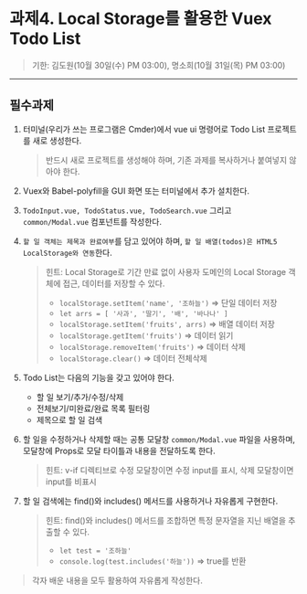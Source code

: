 # 과제4. Local Storage를 활용한 Vuex Todo List
>기한: 김도원(10월 30일(수) PM 03:00), 명소희(10월 31일(목) PM 03:00)
***
## 필수과제
1. 터미널(우리가 쓰는 프로그램은 Cmder)에서 vue ui 명령어로 Todo List 프로젝트를 새로 생성한다.
    > 반드시 새로 프로젝트를 생성해야 하며, 기존 과제를 복사하거나 붙여넣지 않아야 한다.

2. Vuex와 Babel-polyfill을 GUI 화면 또는 터미널에서 추가 설치한다.

3. `TodoInput.vue, TodoStatus.vue, TodoSearch.vue` 그리고 `common/Modal.vue` 컴포넌트를 작성한다.

4. `할 일 객체는 제목과 완료여부`를 담고 있어야 하며, `할 일 배열(todos)은 HTML5 LocalStorage와 연동`한다.
    > 힌트: Local Storage로 기간 만료 없이 사용자 도메인의 Local Storage 객체에 접근, 데이터를 저장할 수 있다.
    > - `localStorage.setItem('name', '조하늘')` => 단일 데이터 저장
    > - `let arrs = [ '사과', '딸기', '배', '바나나' ]`
    > - `localStorage.setItem('fruits', arrs)` => 배열 데이터 저장
    > - `localStorage.getItem('fruits')` => 데이터 읽기
    > - `localStorage.removeItem('fruits')` => 데이터 삭제
    > - `localStorage.clear()` => 데이터 전체삭제

5. Todo List는 다음의 기능을 갖고 있어야 한다.
    - 할 일 보기/추가/수정/삭제
    - 전체보기/미완료/완료 목록 필터링
    - 제목으로 할 일 검색

6. 할 일을 수정하거나 삭제할 때는 공통 모달창 `common/Modal.vue` 파일을 사용하며, 모달창에 Props로 모달 타이틀과 내용을 전달하도록 한다.
    > 힌트: v-if 디렉티브로 수정 모달창이면 수정 input를 표시, 삭제 모달창이면 input를 비표시

7. 할 일 검색에는 find()와 includes() 메서드를 사용하거나 자유롭게 구현한다.
    > 힌트: find()와 includes() 메서드를 조합하면 특정 문자열을 지닌 배열을 추출할 수 있다.
    > - `let test = '조하늘'`
    > - `console.log(test.includes('하늘'))` => true를 반환

> 각자 배운 내용을 모두 활용하여 자유롭게 작성한다.
